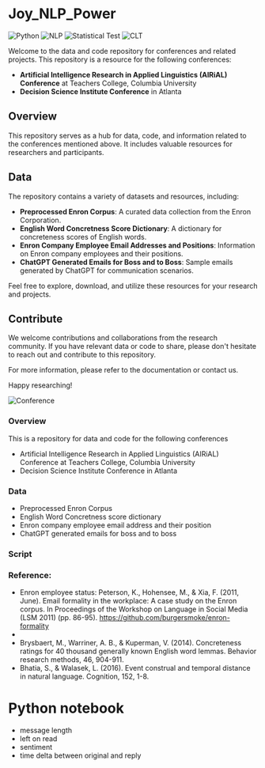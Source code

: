 # Joy_NLP_Power
![Python](https://img.shields.io/badge/Python-3776AB?style=for-the-badge&logo=python&logoColor=white)
![NLP](https://img.shields.io/badge/Natural%20Language%20Processing-4B8BBE?style=for-the-badge)
![Statistical Test](https://img.shields.io/badge/Statistical%20Test-FFD700?style=for-the-badge)
![CLT](https://img.shields.io/badge/Construal%20Level%20Theory-FFC0CB?style=for-the-badge)


Welcome to the data and code repository for conferences and related projects. This repository is a resource for the following conferences:
- **Artificial Intelligence Research in Applied Linguistics (AIRiAL) Conference** at Teachers College, Columbia University
- **Decision Science Institute Conference** in Atlanta

## Overview
This repository serves as a hub for data, code, and information related to the conferences mentioned above. It includes valuable resources for researchers and participants.

## Data
The repository contains a variety of datasets and resources, including:
- **Preprocessed Enron Corpus**: A curated data collection from the Enron Corporation.
- **English Word Concretness Score Dictionary**: A dictionary for concreteness scores of English words.
- **Enron Company Employee Email Addresses and Positions**: Information on Enron company employees and their positions.
- **ChatGPT Generated Emails for Boss and to Boss**: Sample emails generated by ChatGPT for communication scenarios.

Feel free to explore, download, and utilize these resources for your research and projects.

## Contribute

We welcome contributions and collaborations from the research community. If you have relevant data or code to share, please don't hesitate to reach out and contribute to this repository.

For more information, please refer to the documentation or contact us.

Happy researching!

![Conference](conference_image.jpg)




### Overview
This is a repository for data and code for the following conferences
- Artificial Intelligence Research in Applied Linguistics (AIRiAL) Conference at Teachers College, Columbia University 
- Decision Science Institute Conference in Atlanta

### Data
- Preprocessed Enron Corpus 
- English Word Concretness score dictionary
- Enron company employee email address and their position
- ChatGPT generated emails for boss and to boss


### Script

### Reference: 
- Enron employee status: Peterson, K., Hohensee, M., & Xia, F. (2011, June). Email formality in the workplace: A case study on the Enron corpus. In Proceedings of the Workshop on Language in Social Media (LSM 2011) (pp. 86-95). https://github.com/burgersmoke/enron-formality
- 
- Brysbaert, M., Warriner, A. B., & Kuperman, V. (2014). Concreteness ratings for 40 thousand generally known English word lemmas. Behavior research methods, 46, 904-911.
- Bhatia, S., & Walasek, L. (2016). Event construal and temporal distance in natural language. Cognition, 152, 1-8.


# Python notebook
- message length
- left on read
- sentiment
- time delta between original and reply
